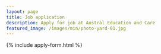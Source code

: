 ```yaml
---
layout: page
title: Job application
description: Apply for job at Austral Education and Care
featured_image: /images/min/photo-yard-01.jpg
---
```

{% include apply-form.html %}
